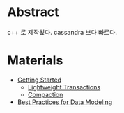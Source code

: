 # Abstract

c++ 로 제작됬다. cassandra 보다 빠르다.

# Materials

* [Getting Started](https://docs.scylladb.com/getting-started/)
  * [Lightweight Transactions](https://docs.scylladb.com/using-scylla/lwt/)
  * [Compaction](https://docs.scylladb.com/kb/compaction/)
* [Best Practices for Data Modeling](https://www.scylladb.com/2019/08/20/best-practices-for-data-modeling/)
